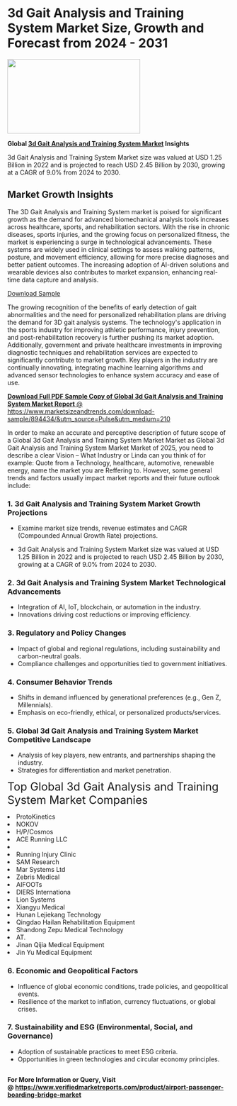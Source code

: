 <H1>3d Gait Analysis and Training System Market Size, Growth and Forecast from 2024 - 2031</H1><img class="aligncenter size-medium wp-image-584254" src="https://thirdeyenews.in/wp-content/uploads/2024/09/Global-Market-Research-300x168.jpeg" alt="" width="300" height="168" /><p><strong>Global&nbsp;<a href="https://www.marketsizeandtrends.com/download-sample/894434/&amp;utm_source=Pulse&amp;utm_medium=210">3d Gait Analysis and Training System Market</a> Insights</strong></p><p>3d Gait Analysis and Training System Market size was valued at USD 1.25 Billion in 2022 and is projected to reach USD 2.45 Billion by 2030, growing at a CAGR of 9.0% from 2024 to 2030.</p><p><h2>Market Growth Insights</h2> <p>The 3D Gait Analysis and Training System market is poised for significant growth as the demand for advanced biomechanical analysis tools increases across healthcare, sports, and rehabilitation sectors. With the rise in chronic diseases, sports injuries, and the growing focus on personalized fitness, the market is experiencing a surge in technological advancements. These systems are widely used in clinical settings to assess walking patterns, posture, and movement efficiency, allowing for more precise diagnoses and better patient outcomes. The increasing adoption of AI-driven solutions and wearable devices also contributes to market expansion, enhancing real-time data capture and analysis.</p> <p><a href="#">Download Sample</a></p> <p>The growing recognition of the benefits of early detection of gait abnormalities and the need for personalized rehabilitation plans are driving the demand for 3D gait analysis systems. The technology's application in the sports industry for improving athletic performance, injury prevention, and post-rehabilitation recovery is further pushing its market adoption. Additionally, government and private healthcare investments in improving diagnostic techniques and rehabilitation services are expected to significantly contribute to market growth. Key players in the industry are continually innovating, integrating machine learning algorithms and advanced sensor technologies to enhance system accuracy and ease of use.</p> <p><a href="#"></p><p><span class=""><strong>Download Full PDF Sample Copy of Global 3d Gait Analysis and Training System Market Report</strong> @ <a href="https://www.marketsizeandtrends.com/download-sample/894434/&amp;utm_source=Pulse&amp;utm_medium=210" target="_blank">https://www.marketsizeandtrends.com/download-sample/894434/&amp;utm_source=Pulse&amp;utm_medium=210</a></span></p><p>In order to make an accurate and perceptive description of future scope of a Global&nbsp;3d Gait Analysis and Training System Market Market as Global&nbsp;3d Gait Analysis and Training System Market Market of 2025, you need to describe a clear Vision &ndash; What Industry or Linda can you think of for example: Quote from a Technology, healthcare, automotive, renewable energy, name the market you are Reffering to. However, some general trends and factors usually impact market reports and their future outlook include:</p><h3>1.&nbsp;<strong>3d Gait Analysis and Training System Market Growth Projections</strong></h3><ul><li>Examine market size trends, revenue estimates and CAGR (Compounded Annual Growth Rate) projections.</li><li><p>3d Gait Analysis and Training System Market size was valued at USD 1.25 Billion in 2022 and is projected to reach USD 2.45 Billion by 2030, growing at a CAGR of 9.0% from 2024 to 2030.</p></li></ul><h3>2.&nbsp;<strong>3d Gait Analysis and Training System Market Technological Advancements</strong></h3><ul><li>Integration of AI, IoT, blockchain, or automation in the industry.</li><li>Innovations driving cost reductions or improving efficiency.</li></ul><h3>3.&nbsp;<strong>Regulatory and Policy Changes</strong></h3><ul><li>Impact of global and regional regulations, including sustainability and carbon-neutral goals.</li><li>Compliance challenges and opportunities tied to government initiatives.</li></ul><h3>4.&nbsp;<strong>Consumer Behavior Trends</strong></h3><ul><li>Shifts in demand influenced by generational preferences (e.g., Gen Z, Millennials).</li><li>Emphasis on eco-friendly, ethical, or personalized products/services.</li></ul><h3>5.&nbsp;<strong>Global 3d Gait Analysis and Training System Market Competitive Landscape</strong></h3><ul><li>Analysis of key players, new entrants, and partnerships shaping the industry.</li><li>Strategies for differentiation and market penetration.</li></ul><p data-pm-slice="1 1 []"><span style="color: inherit; font-family: inherit; font-size: 25px;">Top Global 3d Gait Analysis and Training System Market Companies</span></p><div class="" data-test-id=""><p><li>ProtoKinetics</li><li> NOKOV</li><li> H/P/Cosmos</li><li> ACE Running LLC</li><li></li><li> Running lnjury Clinic</li><li> SAM Research</li><li> Mar Systems Ltd</li><li> Zebris Medical</li><li> AIFOOTs</li><li> DIERS Internationa</li><li> Lion Systems</li><li> Xiangyu Medical</li><li> Hunan Lejiekang Technology</li><li> Qingdao Hailan Rehabilitation Equipment</li><li> Shandong Zepu Medical Technology</li><li> AT.</li><li> Jinan Qijia Medical Equipment</li><li> Jin Yu Medical Equipment</li></p></div><h3>6.&nbsp;<strong>Economic and Geopolitical Factors</strong></h3><ul><li>Influence of global economic conditions, trade policies, and geopolitical events.</li><li>Resilience of the market to inflation, currency fluctuations, or global crises.</li></ul><h3>7.&nbsp;<strong>Sustainability and ESG (Environmental, Social, and Governance)</strong></h3><ul><li>Adoption of sustainable practices to meet ESG criteria.</li><li>Opportunities in green technologies and circular economy principles.</li></ul><h2><strong style="font-size: 14px;">For More Information or Query, Visit @&nbsp;</strong><a style="background-color: #ffffff; font-size: 14px;" href="https://www.marketsizeandtrends.com/report/3d-gait-analysis-and-training-system-market/" target="_blank">https://www.verifiedmarketreports.com/product/airport-passenger-boarding-bridge-market</a></h2>
